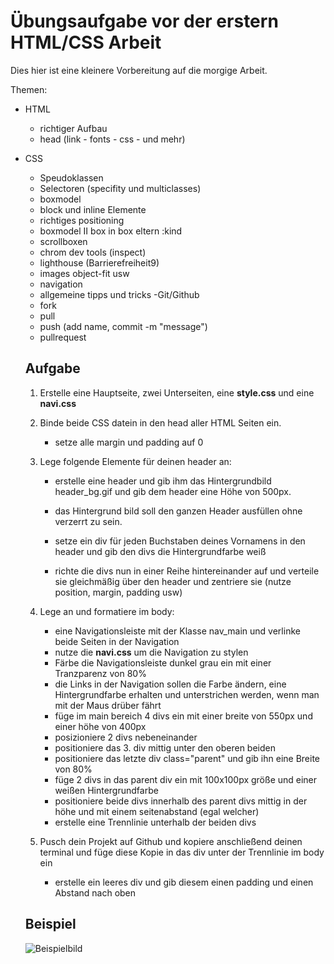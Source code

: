 # Übungsaufgabe vor der erstern HTML/CSS Arbeit

Dies hier ist eine kleinere Vorbereitung auf die morgige Arbeit.

Themen:
- HTML
    - richtiger Aufbau
    - head (link - fonts - css - und mehr)
- CSS
    - Speudoklassen
    - Selectoren (specifity und multiclasses)
    - boxmodel
    - block und inline Elemente
    - richtiges positioning
    - boxmodel II box in box eltern :kind
    - scrollboxen
    - chrom dev tools (inspect)
    - lighthouse (Barrierefreiheit9)
    - images object-fit usw
    - navigation
    - allgemeine tipps und tricks
-Git/Github
    - fork
    - pull
    - push (add name, commit -m "message")
    - pullrequest

    ## Aufgabe

    1. Erstelle eine Hauptseite, zwei Unterseiten, eine **style.css** und eine **navi.css**
    2. Binde beide CSS datein in den head aller HTML Seiten ein.
        - setze alle margin und padding auf 0
    3. Lege folgende Elemente für deinen header an:
        - erstelle eine header und gib ihm das Hintergrundbild header_bg.gif und gib dem header eine Höhe von 500px.
        - das Hintergrund bild soll den ganzen Header ausfüllen ohne verzerrt zu sein.

        - setze ein div für jeden Buchstaben deines Vornamens in den header und gib den divs die Hintergrundfarbe weiß
        - richte die divs nun in einer Reihe hintereinander auf und verteile sie gleichmäßig über den header und zentriere sie (nutze position, margin, padding usw)

    4. Lege an und formatiere im body:
        - eine Navigationsleiste mit der Klasse nav_main und verlinke beide Seiten in der Navigation
        - nutze die **navi.css** um die Navigation zu stylen
        - Färbe die Navigationsleiste dunkel grau ein mit einer Tranzparenz von 80%
        - die Links in der Navigation sollen die Farbe ändern, eine Hintergrundfarbe erhalten und
          unterstrichen werden, wenn man mit der Maus drüber fährt
        - füge im main bereich 4 divs ein mit einer breite von 550px und einer höhe von 400px
        - posizioniere 2 divs nebeneinander
        - positioniere das 3. div mittig unter den oberen beiden
        - positioniere das letzte div class="parent" und gib ihn eine Breite von 80%
        - füge 2 divs in das parent div ein mit 100x100px größe und einer weißen Hintergrundfarbe
        - positioniere beide divs innerhalb des parent divs mittig in der höhe und mit einem seitenabstand (egal welcher)
        - erstelle eine Trennlinie unterhalb der beiden divs
        

    5. Pusch dein Projekt auf Github und kopiere anschließend deinen terminal und füge diese Kopie
       in das div unter der Trennlinie im body ein
       - erstelle ein leeres div und gib diesem einen padding und einen Abstand nach oben

    ## Beispiel

    ![Beispielbild](images/beispiel.jpg)
